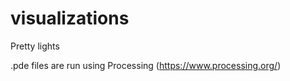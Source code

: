 visualizations
==============

Pretty lights

.pde files are run using Processing (https://www.processing.org/)
